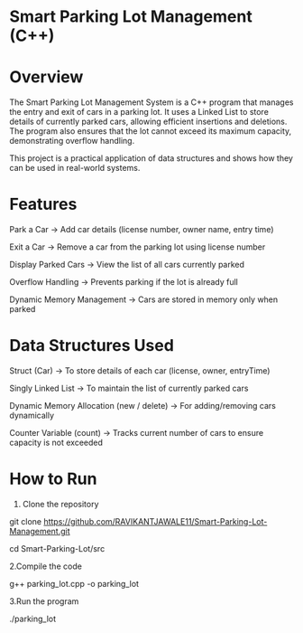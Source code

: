 #  Smart Parking Lot Management (C++)

# Overview

The Smart Parking Lot Management System is a C++ program that manages the entry and exit of cars in a parking lot.
It uses a Linked List to store details of currently parked cars, allowing efficient insertions and deletions.
The program also ensures that the lot cannot exceed its maximum capacity, demonstrating overflow handling.

This project is a practical application of data structures and shows how they can be used in real-world systems.

#  Features

 Park a Car → Add car details (license number, owner name, entry time)

 Exit a Car → Remove a car from the parking lot using license number

 Display Parked Cars → View the list of all cars currently parked

 Overflow Handling → Prevents parking if the lot is already full

 Dynamic Memory Management → Cars are stored in memory only when parked

#  Data Structures Used

Struct (Car) → To store details of each car (license, owner, entryTime)

Singly Linked List → To maintain the list of currently parked cars

Dynamic Memory Allocation (new / delete) → For adding/removing cars dynamically

Counter Variable (count) → Tracks current number of cars to ensure capacity is not exceeded


# How to Run

1. Clone the repository

git clone https://github.com/RAVIKANTJAWALE11/Smart-Parking-Lot-Management.git

cd Smart-Parking-Lot/src

2.Compile the code

g++ parking_lot.cpp -o parking_lot

3.Run the program

./parking_lot
